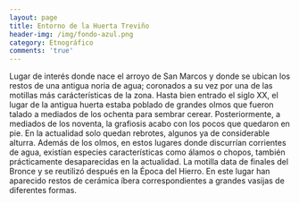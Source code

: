 ```yaml
---
layout: page
title: Entorno de la Huerta Treviño
header-img: /img/fondo-azul.png
category: Etnográfico
comments: 'true'
---
```



Lugar de interés donde nace el arroyo de San Marcos y donde se ubican los restos de una antigua noria de agua; coronados a su vez por una de las motillas más carácterísticas de la zona. Hasta bien entrado el siglo XX, el lugar de la antigua huerta estaba poblado de grandes olmos que fueron talado a mediados de los ochenta para sembrar cerear. Posteriormente, a mediados de los noventa, la grafiosis acabo con los pocos que quedaron en pie. En la actualidad solo quedan rebrotes, algunos ya de considerable alturra. Además de los olmos, en estos lugares donde discurrían corrientes de agua, existían especies características como álamos o chopos, también prácticamente desaparecidas en la actualidad. La motilla data  de finales del Bronce y se reutilizó después en la Época del Hierro. En este lugar han aparecido restos de cerámica íbera correspondientes a grandes vasijas de diferentes formas.
